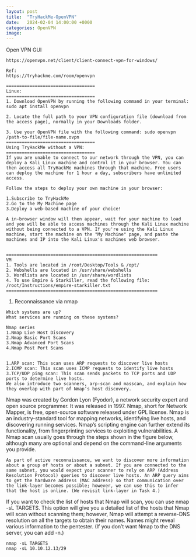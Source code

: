 ```yaml
---
layout: post
title:  "TryHackMe-OpenVPN"
date:   2024-02-04 14:00:00 +0000
categories: OpenVPN
image: 
---
```


Open VPN GUI
```
https://openvpn.net/client/client-connect-vpn-for-windows/

Ref:
https://tryhackme.com/room/openvpn

==================================
Linux:
==================================
1. Download OpenVPN by running the following command in your terminal: sudo apt install openvpn

2. Locate the full path to your VPN configuration file (download from the access page), normally in your Downloads folder.

3. Use your OpenVPN file with the following command: sudo openvpn /path-to-file/file-name.ovpn
==================================
Using TryHackMe without a VPN:
==================================
If you are unable to connect to our network through the VPN, you can deploy a Kali Linux machine and control it in your browser. You can then access all TryHackMe machines through that machine. Free users can deploy the machine for 1 hour a day, subscribers have unlimited access.

Follow the steps to deploy your own machine in your browser:

1.Subscribe to TryHackMe
2.Go to the My Machine page
3.Deploy a web-based machine of your choice!

A in-browser window will then appear, wait for your machine to load and you will be able to access machines through the Kali Linux machine without being connected to a VPN. If you're using the Kali Linux machine, start the machine on the "My Machine" page, and paste the machines and IP into the Kali Linux's machines web browser. 


==========================================================
VM
1. Tools are located in /root/Desktop/Tools & /opt/
2. Webshells are located in /usr/share/webshells
3. Wordlists are located in /usr/share/wordlists
4. To use Empire & Starkiller, read the following file: /root/Instructions/empire-starkiller.txt
==========================================================
```




1.   Reconnaissance via nmap

```
Which systems are up?
What services are running on these systems?

Nmap series
1.Nmap Live Host Discovery
2.Nmap Basic Port Scans
3.Nmap Advanced Port Scans
4.Nmap Post Port Scans


```

```
1.ARP scan: This scan uses ARP requests to discover live hosts
2.ICMP scan: This scan uses ICMP requests to identify live hosts
3.TCP/UDP ping scan: This scan sends packets to TCP ports and UDP ports to determine live hosts.
We also introduce two scanners, arp-scan and masscan, and explain how they overlap with part of Nmap’s host discovery.
```

Nmap was created by Gordon Lyon (Fyodor), a network security expert and open source programmer. It was released in 1997. Nmap, short for Network Mapper, is free, open-source software released under GPL license. Nmap is an industry-standard tool for mapping networks, identifying live hosts, and discovering running services. Nmap’s scripting engine can further extend its functionality, from fingerprinting services to exploiting vulnerabilities. A Nmap scan usually goes through the steps shown in the figure below, although many are optional and depend on the command-line arguments you provide.

```
As part of active reconnaissance, we want to discover more information about a group of hosts or about a subnet. If you are connected to the same subnet, you would expect your scanner to rely on ARP (Address Resolution Protocol) queries to discover live hosts. An ARP query aims to get the hardware address (MAC address) so that communication over the link-layer becomes possible; however, we can use this to infer that the host is online. (We revisit link-layer in Task 4.)
```


If you want to check the list of hosts that Nmap will scan, you can use nmap -sL TARGETS. This option will give you a detailed list of the hosts that Nmap will scan without scanning them; however, Nmap will attempt a reverse-DNS resolution on all the targets to obtain their names. Names might reveal various information to the pentester. (If you don’t want Nmap to the DNS server, you can add -n.)

```
nmap -sL TARGETS
nmap -sL 10.10.12.13/29
```